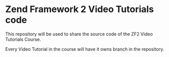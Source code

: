 Zend Framework 2 Video Tutorials code
=====================================

This repository will be used to share the source code of the ZF2 Video Tutorials Course.

Every Video Tutorial in the course will have it owns branch in the repository.